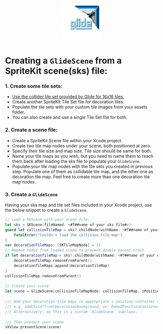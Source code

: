 <p align="center">
    <img src="glide_logo_transparent.png" width="128" max-width="80%" alt="Glide"/>
</p>

# Creating a `GlideScene` from a SpriteKit scene(sks) file:

### 1. Create some tile sets:
- [Use the collider tile set provided by Glide for 16x16 tiles.](Sks/GlideColliderTileSet.sks.zip)
- Create another SpriteKit Tile Set file for decoration tiles.
- Populate the tile sets with your custom tile images from your assets folder.
- You can also create and use a single Tile Set file for both.

### 2. Create a scene file:
- Create a SpriteKit Scene file within your Xcode project.
- Create two tile map nodes under your scene, both positioned at zero.
- Specify their tile size and map size. Tile size should be same for both.
- Name your tile maps as you wish, but you need to name them to reach them back after loading the sks file to populate your `GlideScene`.
- Populate your tile map nodes with the tile sets you created in previous step. Populate one of them as collidable tile map, and the other one as decoration tile map. Feel free to create more than one decoration tile map nodes.

### 3. Create a `GlideScene`

Having your sks map and tile set files included in your Xcode project, use the below snippet to create a `GlideScene`.

```swift
// Load a SKScene with your scene file.
let sks = SKScene(fileNamed: <#T##name of your sks file#>)
guard let collisionTileMap = sks?.childNode(withName: <#T##name of your collision tile map#>) as? SKTileMapNode else {
	fatalError("Couldn't load the collision tile map")
}
var decorationTileMaps: [SKTileMapNode] = []
// Remove nodes from loaded scene to prevent double parent crash.
if let decorationTileMap = sks?.childNode(withName: <#T##name of your decoration tile map#>) as? SKTileMapNode {
	decorationTileMap.removeFromParent()
	decorationTileMaps.append(decorationTileMap)
}
collisionTileMap.removeFromParent()

// Create your scene
let scene = GlideScene(collisionTileMapNode: collisionTileMap, zPositionContainers: <#T##[ZPositionContainer]#>)

/// Add your decoration tile maps in appropriate z position container nodes.
/// e.g. addChild(frontDecorationBackground, in: DemoZPositionContainer.frontDecoration)
/// Alternatively, do this in a custom `GlideScene` subclass.

/// Then present your scene
skView.presentScene(scene)
```
